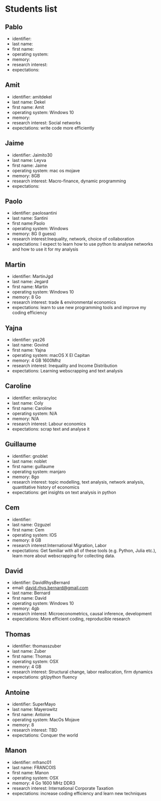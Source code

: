 # Students list

## Pablo

- identifier:
- last name:
- first name:  
- operating system:  
- memory:
- research interest:
- expectations: 

## Amit

- identifier: amitdekel
- last name: Dekel
- first name: Amit
- operating system: Windows 10
- memory:
- research interest: Social networks
- expectations: write code more efficiently

## Jaime

- identifier: Jaimito30
- last name: Leyva
- first name: Jaime
- operating system: mac os mojave
- memory: 8GB
- research interest: Macro-finance, dynamic programming 
- expectations: 

## Paolo

- identifier: paolosantini
- last name: Santini
- first name:Paolo
- operating system: Windows 
- memory: 8G (I guess)
- research interest:Inequality, network, choice of collaboration
- expectations: I expect to learn how to use python to analyse networks and how to use it for my analysis

## Martin

- identifier: MartinJgd
- last name: Jegard
- first name: Martin
- operating system: Windows 10
- memory: 8 Go
- research interest: trade & environmental economics
- expectations: learn to use new programming tools and improve my coding efficiency

## Yajna

- identifier: yaz26
- last name: Govind
- first name: Yajna
- operating system: macOS X El Capitan
- memory: 4 GB 1600Mhz
- research interest: Inequality and Income Distribution
- expectations: Learning webscrapping and text analysis

## Caroline
- identifier: eniloracyloc
- last name: Coly
- first name: Caroline
- operating system: N/A
- memory: N/A
- research interest: Labour economics
- expectations: scrap text and analyse it

## Guillaume

- identifier: gnoblet
- last name: noblet
- first name: guillaume
- operating system: manjaro
- memory: 8go
- research interest: topic modelling, text analysis, network analysis, quantitative history of economics
- expectations: get insights on text analysis in python

## Cem

- identifier:
- last name: Ozguzel
- first name: Cem
- operating system: IOS
- memory: 8 GB
- research interest:International Migration, Labor
- expectations: Get familiar with all of these tools (e.g. Python, Julia etc.), learn more about webscrapping for collecting data.

## David

- identifier: DavidRhysBernard
- email: david.rhys.bernard@gmail.com
- last name: Bernard
- first name:  David
- operating system: Windows 10 
- memory: 4gb
- research interest: Microeconometrics, causal inference, development 
- expectations: More efficient coding, reproducible research


## Thomas

- identifier: thomasszuber
- last name: Zuber  
- first name: Thomas
- operating system: OSX 
- memory: 4 GB
- research interest: Structural change, labor reallocation, firm dynamics 
- expectations: git/python fluency

## Antoine

- identifier: SuperMayo
- last name: Mayerowitz
- first name: Antoine
- operating system: MacOs Mojave
- memory: 8
- research interest: TBD
- expectations: Conquer the world

## Manon

- identifier: mfranc01  
- last name: FRANCOIS
- first name:  Manon
- operating system:  OSX
- memory: 4 Go 1600 MHz DDR3
- research interest: International Corporate Taxation
- expectations: increase coding efficiency and learn new techniques